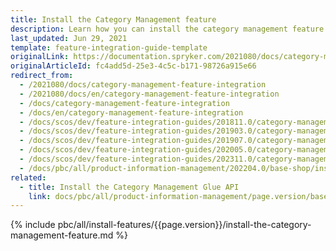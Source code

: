```yaml
---
title: Install the Category Management feature
description: Learn how you can install the category management feature in to your Spryker Cloud Commerce OS Project.
last_updated: Jun 29, 2021
template: feature-integration-guide-template
originalLink: https://documentation.spryker.com/2021080/docs/category-management-feature-integration
originalArticleId: fc4add5d-25e3-4c5c-b171-98726a915e66
redirect_from:
  - /2021080/docs/category-management-feature-integration
  - /2021080/docs/en/category-management-feature-integration
  - /docs/category-management-feature-integration
  - /docs/en/category-management-feature-integration
  - /docs/scos/dev/feature-integration-guides/201811.0/category-management-feature-integration.html
  - /docs/scos/dev/feature-integration-guides/201903.0/category-management-feature-integration.html
  - /docs/scos/dev/feature-integration-guides/201907.0/category-management-feature-integration.html
  - /docs/scos/dev/feature-integration-guides/202005.0/category-management-feature-integration.html
  - /docs/scos/dev/feature-integration-guides/202311.0/category-management-feature-integration.html
  - /docs/pbc/all/product-information-management/202204.0/base-shop/install-and-upgrade/install-features/install-the-category-management-feature.html
related:
  - title: Install the Category Management Glue API
    link: docs/pbc/all/product-information-management/page.version/base-shop/install-and-upgrade/install-glue-api/install-the-category-management-glue-api.html
---
```


{% include pbc/all/install-features/{{page.version}}/install-the-category-management-feature.md %} <!-- To edit, see /_includes/pbc/all/install-features/202311.0/install-the-category-management-feature.md -->
